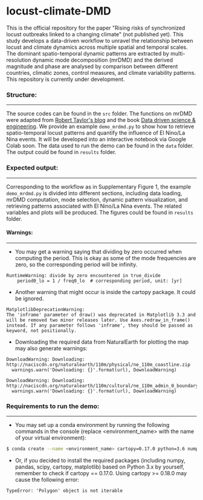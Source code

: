 # locust-climate-DMD

This is the official repository for the paper "Rising risks of synchronized locust outbreaks linked to a changing climate" (not published yet). This study develops a data-driven workflow to unravel the relationship between locust and climate dynamics across multiple spatial and temporal scales. The dominant spatio-temporal dynamic patterns are extracted by multi-resolution dynamic mode decomposition (mrDMD) and the derived magnitude and phase are analysed by comparison between different countries, climatic zones, control measures, and climate variability patterns.
This repository is currently under development.

### Structure:
-----------
 The source codes can be found in the `src` folder. The functions on mrDMD were adapted from [Robert Taylor's blog](http://www.pyrunner.com/weblog/2016/08/05/mrdmd-python/) and the book [Data driven science & engineering](http://www.databookuw.com/). We provide an example `demo_mrdmd.py` to show how to retrieve spatio-temporal locust patterns and quantify the influence of El Nino/La Nina events. It will be developed into an interactive  notebook via Google Colab soon. 
The data used to run the demo can be found in the `data` folder. The output could be found in `results` folder.


### Expected output:
-----------
Corresponding to the workflow as in Supplementary Figure 1, the example `demo_mrdmd.py` is divided into different sections, including data loading, mrDMD computation, mode selection, dynamic pattern visualization, and retrieving patterns associated with El Nino/La Nina events. The related variables and plots will be produced. The figures could be found in `results` folder.

#### Warnings:
-----------
- You may get a warning saying that dividing by zero occurred when computing the period. This is okay as some of the mode frequencies are zero, so the corresponding period will be infinity.
```
RuntimeWarning: divide by zero encountered in true_divide 
	period0_lo = 1 / freq0_lo  # corresponding period, unit: [yr]
```
- Another warning that might occur is inside the cartopy package. It could be ignored.
```
MatplotlibDeprecationWarning: 
The 'inframe' parameter of draw() was deprecated in Matplotlib 3.3 and will be removed two minor releases later. Use Axes.redraw_in_frame() instead. If any parameter follows 'inframe', they should be passed as keyword, not positionally.
```
- Downloading the required data from NaturalEarth for plotting the map may also generate warnings:
```
DownloadWarning: Downloading: http://naciscdn.org/naturalearth/110m/physical/ne_110m_coastline.zip
  warnings.warn('Downloading: {}'.format(url), DownloadWarning)
```
```
DownloadWarning: Downloading: http://naciscdn.org/naturalearth/110m/cultural/ne_110m_admin_0_boundary_lines_land.zip
  warnings.warn('Downloading: {}'.format(url), DownloadWarning)
```

### Requirements to run the demo:
-----------
 - You may set up a conda environment by running the following commands in the console (replace <environment_name> with the name of your virtual environment):
 
 ``` bash
 $ conda create --name <environment_name> cartopy=0.17.0 python=3.6 numpy=1.19.2 matplotlib=3.3.4 scipy=1.5.2 pandas=1.1.5
 ```
 - Or, if you decided to install the required packages (including numpy, pandas, scipy, cartopy, matplotlib) based on Python 3.x by yourself, remember to check if cartopy == 0.17.0. Using cartopy >= 0.18.0 may cause the following error: 
 ```
TypeError: 'Polygon' object is not iterable
```
 

